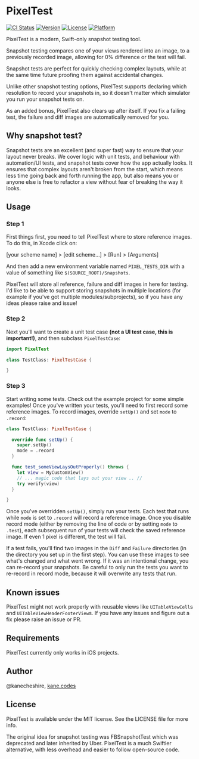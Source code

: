 # PixelTest

[![CI Status](http://img.shields.io/travis/kanecheshire/PixelTest.svg?style=flat)](https://travis-ci.org/kanecheshire/PixelTest)
[![Version](https://img.shields.io/cocoapods/v/PixelTest.svg?style=flat)](http://cocoapods.org/pods/PixelTest)
[![License](https://img.shields.io/cocoapods/l/PixelTest.svg?style=flat)](http://cocoapods.org/pods/PixelTest)
[![Platform](https://img.shields.io/cocoapods/p/PixelTest.svg?style=flat)](http://cocoapods.org/pods/PixelTest)

PixelTest is a modern, Swift-only snapshot testing tool.

Snapshot testing compares one of your views rendered into an image, to a previously recorded image, allowing for 0% difference or the test will fail.

Snapshot tests are perfect for quickly checking complex layouts, while at the same time future proofing them against accidental changes.

Unlike other snapshot testing options, PixelTest supports declaring which resolution to record your snapshots in, so it doesn't matter which simulator you run your snapshot tests on.

As an added bonus, PixelTest also clears up after itself. If you fix a failing test, the failure and diff images are automatically removed for you.

## Why snapshot test?

Snapshot tests are an excellent (and super fast) way to ensure that your layout never breaks. We cover logic with unit tests, and behaviour with automation/UI tests, and snapshot tests cover how the app actually looks. It ensures that complex layouts aren't broken from the start, which means less time going back and forth running the app, but also means you or anyone else is free to refactor a view without fear of breaking the way it looks.

## Usage

### Step 1

First things first, you need to tell PixelTest where to store reference images. To do this, in Xcode click on:

[your scheme name] > [edit scheme...] > [Run] > [Arguments]

And then add a new environment variable named `PIXEL_TESTS_DIR` with a value of something like `$(SOURCE_ROOT)/Snapshots`.

PixelTest will store all reference, failure and diff images in here for testing. I'd like to be able to support storing snapshots in multiple locations (for example if you've got multiple modules/subprojects), so if you have any ideas please raise and issue!

### Step 2

Next you'll want to create a unit test case **(not a UI test case, this is important!)**, and then subclass `PixelTestCase`:

```swift
import PixelTest

class TestClass: PixelTestCase {

}
```

### Step 3

Start writing some tests. Check out the example project for some simple examples! Once you've written your tests, you'll need to first record some reference images. To record images, override `setUp()` and set `mode` to `.record`:

```swift
class TestClass: PixelTestCase {

  override func setUp() {
    super.setUp()
    mode = .record
  }

  func test_someViewLaysOutProperly() throws {
    let view = MyCustomView()
    // ... magic code that lays out your view .. //
    try verify(view)
  }

}
```

Once you've overridden `setUp()`, simply run your tests. Each test that runs while `mode` is set to `.record` will record a reference image. Once you disable record mode (either by removing the line of code or by setting `mode` to `.test`), each subsequent run of your tests will check the saved reference image. If even 1 pixel is different, the test will fail.

If a test fails, you'll find two images in the `Diff` and `Failure` directories (in the directory you set up in the first step). You can use these images to see what's changed and what went wrong. If it was an intentional change, you can re-record your snapshots. Be careful to only run the tests you want to re-record in record mode, because it will overwrite any tests that run.

## Known issues

PixelTest might not work properly with reusable views like `UITableViewCell`s and `UITableViewHeaderFooterView`s. If you have any issues and figure out a fix please raise an issue or PR.

## Requirements

PixelTest currently only works in iOS projects.

## Author

@kanecheshire, [kane.codes](http://kanecheshire.com)

## License

PixelTest is available under the MIT license. See the LICENSE file for more info.

The original idea for snapshot testing was FBSnapshotTest which was deprecated and later inherited by Uber. PixelTest is a much Swiftier alternative, with less overhead and easier to follow open-source code.
